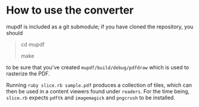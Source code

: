# How to use the converter

mupdf is included as a git submodule; if you have cloned the repository, you should

> cd mupdf
>
> make

to be sure that you've created `mupdf/build/debug/pdfdraw` which is
used to rasterize the PDF.

Running `ruby slice.rb sample.pdf` produces a collection of tiles,
which can then be used in a content viewers found under `readers`.
For the time being, `slice.rb` expects `pdftk` and `imagemagick` and
`pngcrush` to be installed.

